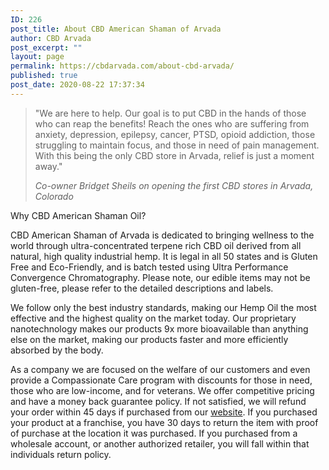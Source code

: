 ```yaml
---
ID: 226
post_title: About CBD American Shaman of Arvada
author: CBD Arvada
post_excerpt: ""
layout: page
permalink: https://cbdarvada.com/about-cbd-arvada/
published: true
post_date: 2020-08-22 17:37:34
---
```

<!-- wp:quote -->
<blockquote class="wp-block-quote"><p>"We are here to help. Our goal is to put CBD in the hands of those who can reap the benefits! Reach the ones who are suffering from anxiety, depression, epilepsy, cancer, PTSD, opioid addiction, those struggling to maintain focus, and those in need of pain management. With this being the only CBD store in Arvada, relief is just a moment away."</p><cite>Co-owner Bridget Sheils on opening the first CBD stores in Arvada, Colorado</cite></blockquote>
<!-- /wp:quote -->

<!-- wp:paragraph -->
<p>Why CBD American Shaman Oil?</p>
<!-- /wp:paragraph -->

<!-- wp:paragraph -->
<p>CBD American Shaman of Arvada is dedicated to bringing wellness to the world through ultra-concentrated terpene rich CBD oil derived from all natural, high quality industrial hemp. It is legal in all 50 states and is Gluten Free and Eco-Friendly, and is batch tested using Ultra Performance Convergence Chromatography. Please note, our edible items may not be gluten-free, please refer to the detailed descriptions and labels.</p>
<!-- /wp:paragraph -->

<!-- wp:paragraph -->
<p>We follow only the best industry standards, making our Hemp Oil the most effective and the highest quality on the market today. Our proprietary nanotechnology makes our products 9x more bioavailable than anything else on the market, making our products faster and more efficiently absorbed by the body.</p>
<!-- /wp:paragraph -->

<!-- wp:paragraph -->
<p>As a company we are focused on the welfare of our customers and even provide a Compassionate Care program with discounts for those in need, those who are low-income, and for veterans. We offer competitive pricing and have a money back guarantee policy. If not satisfied, we will refund your order within 45 days if purchased from our <a href="http://cbdamericanshaman.com/arvada">website</a>. If you purchased your product at a franchise, you have 30 days to return the item with proof of purchase at the location it was purchased. If you purchased from a wholesale account, or another authorized retailer, you will fall within that individuals return policy.</p>
<!-- /wp:paragraph -->